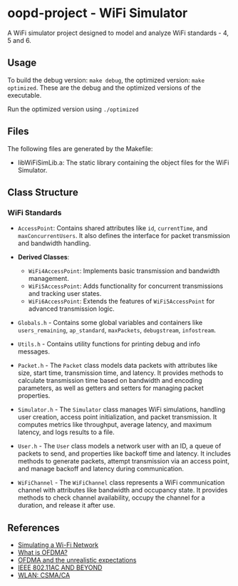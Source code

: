 # oopd-project - WiFi Simulator

A WiFi simulator project designed to model and analyze WiFi standards - 4, 5 and 6.

## Usage

To build the debug version: `make debug`, the optimized version: `make optimized`.
These are the debug and the optimized versions of the executable.

Run the optimized version using `./optimized`

## Files

The following files are generated by the Makefile:

- libWiFiSimLib.a: The static library containing the object files for the WiFi Simulator.


## Class Structure

### WiFi Standards
- `AccessPoint`: Contains shared attributes like `id`, `currentTime`, and `maxConcurrentUsers`. It also defines the interface for packet transmission and bandwidth handling.

- **Derived Classes**:
    - `WiFi4AccessPoint`: Implements basic transmission and bandwidth management.
    - `WiFi5AccessPoint`: Adds functionality for concurrent transmissions and tracking user states.
    - `WiFi6AccessPoint`: Extends the features of `WiFi5AccessPoint` for advanced transmission logic.

- `Globals.h` - Contains some global variables and containers like `users_remaining`, `ap_standard`, `maxPackets`, `debugstream`, `infostream`.
- `Utils.h` - Contains utility functions for printing debug and info messages.
- `Packet.h` - The `Packet` class models data packets with attributes like size, start time, transmission time, and 
latency. It provides methods to calculate transmission time based on bandwidth and encoding parameters, as well as getters and setters for managing packet properties.
- `Simulator.h` - The `Simulator` class manages WiFi simulations, handling user creation, access point initialization, and packet transmission. It computes metrics like throughput, average latency, and maximum latency, and logs results to a file.
- `User.h` - The `User` class models a network user with an ID, a queue of packets to send, and properties like backoff time and latency. It includes methods to generate packets, attempt transmission via an access point, and manage backoff and latency during communication.
- `WiFiChannel` - The `WiFiChannel` class represents a WiFi communication channel with attributes like bandwidth and occupancy state. It provides methods to check channel availability, occupy the channel for a duration, and release it after use.

## References
- [Simulating a Wi-Fi Network](http://vlabs.iitkgp.ac.in/ant/5/)
- [What is OFDMA?](https://www.cisco.com/c/en/us/products/wireless/what-is-ofdma.html)
- [OFDMA and the unrealistic expectations](https://www.cisco.com/c/en/us/products/wireless/what-is-ofdma.html)
- [IEEE 802.11AC AND BEYOND](https://www.eng.auburn.edu/~szm0001/papers/MC2R_Oct14.pdf)
- [WLAN: CSMA/CA](https://www.sharetechnote.com/html/Handbook_IP_Network_WiFi_CSMACA.html)